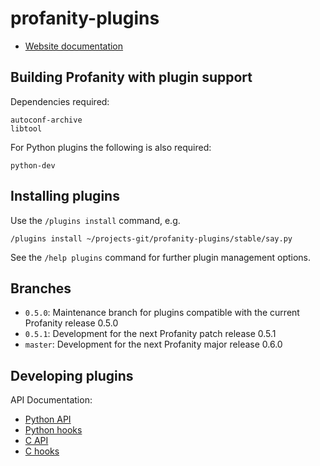 profanity-plugins
=================

* [Website documentation](http://www.profanity.im/plugins.html)

Building Profanity with plugin support
--------------------------------------

Dependencies required:

```
autoconf-archive
libtool
```

For Python plugins the following is also required:

```
python-dev
```

Installing plugins
------------------

Use the `/plugins install` command, e.g.

```
/plugins install ~/projects-git/profanity-plugins/stable/say.py
```

See the `/help plugins` command for further plugin management options.

Branches
--------

* `0.5.0`: Maintenance branch for plugins compatible with the current Profanity release 0.5.0
* `0.5.1`: Development for the next Profanity patch release 0.5.1
* `master`: Development for the next Profanity major release 0.6.0

Developing plugins
------------------

API Documentation:
* [Python API](http://www.profanity.im/plugins/python/html/prof.html)
* [Python hooks](http://www.profanity.im/plugins/python/html/plugin.html)
* [C API](http://www.profanity.im/plugins/c/html/profapi_8h.html)
* [C hooks](http://www.profanity.im/plugins/c/html/profhooks_8h.html)

